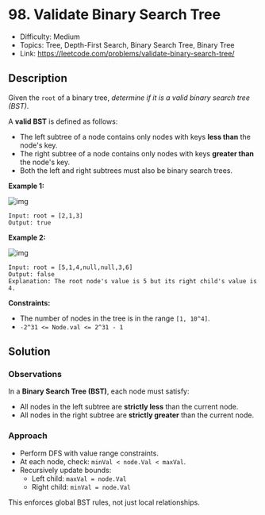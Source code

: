 # 98. Validate Binary Search Tree

- Difficulty: Medium
- Topics: Tree, Depth-First Search, Binary Search Tree, Binary Tree
- Link: https://leetcode.com/problems/validate-binary-search-tree/

## Description

Given the `root` of a binary tree, _determine if it is a valid binary search tree (BST)_.

A **valid BST** is defined as follows:

- The left subtree of a node contains only nodes with keys **less than** the node's key.
- The right subtree of a node contains only nodes with keys **greater than** the node's key.
- Both the left and right subtrees must also be binary search trees.

**Example 1:**

![img](https://assets.leetcode.com/uploads/2020/12/01/tree1.jpg)

```
Input: root = [2,1,3]
Output: true
```

**Example 2:**

![img](https://assets.leetcode.com/uploads/2020/12/01/tree2.jpg)

```
Input: root = [5,1,4,null,null,3,6]
Output: false
Explanation: The root node's value is 5 but its right child's value is 4.
```

**Constraints:**

- The number of nodes in the tree is in the range `[1, 10^4]`.
- `-2^31 <= Node.val <= 2^31 - 1`

## Solution

### Observations

In a **Binary Search Tree (BST)**, each node must satisfy:

- All nodes in the left subtree are **strictly less** than the current node.
- All nodes in the right subtree are **strictly greater** than the current node.

### Approach

- Perform DFS with value range constraints.
- At each node, check: `minVal < node.Val < maxVal`.
- Recursively update bounds:
  - Left child: `maxVal = node.Val`
  - Right child: `minVal = node.Val`

This enforces global BST rules, not just local relationships.
